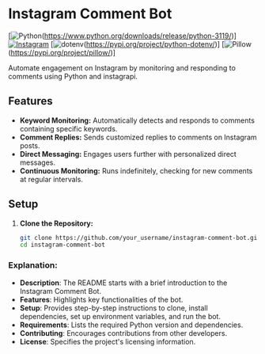 # Instagram Comment Bot

[![Python](https://img.shields.io/badge/Python-3.x-blue.svg)(https://www.python.org/downloads/release/python-3119/)] 
[![Instagram](https://img.shields.io/badge/Instagram-sterile.py-purple?style=flat-square&logo=instagram)](https://instagram.com/sterile.py/)
[![dotenv](https://img.shields.io/badge/python--dotenv-v0.19.2-lightgreen.svg)(https://pypi.org/project/python-dotenv/)]
[![Pillow](https://img.shields.io/badge/Pillow-v8.4.0-yellow.svg)(https://pypi.org/project/pillow/)]

Automate engagement on Instagram by monitoring and responding to comments using Python and instagrapi.

## Features

- **Keyword Monitoring:** Automatically detects and responds to comments containing specific keywords.
- **Comment Replies:** Sends customized replies to comments on Instagram posts.
- **Direct Messaging:** Engages users further with personalized direct messages.
- **Continuous Monitoring:** Runs indefinitely, checking for new comments at regular intervals.

## Setup

1. **Clone the Repository:**
   ```bash
   git clone https://github.com/your_username/instagram-comment-bot.git
   cd instagram-comment-bot

### Explanation:

- **Description**: The README starts with a brief introduction to the Instagram Comment Bot.
- **Features**: Highlights key functionalities of the bot.
- **Setup**: Provides step-by-step instructions to clone, install dependencies, set up environment variables, and run the bot.
- **Requirements**: Lists the required Python version and dependencies.
- **Contributing**: Encourages contributions from other developers.
- **License**: Specifies the project's licensing information.
